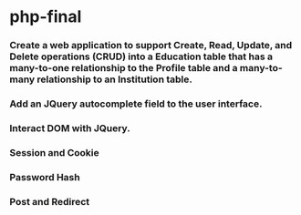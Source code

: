 # php-final

### Create a web application to support Create, Read, Update, and Delete operations (CRUD) into a Education table that has a many-to-one relationship to the Profile table and a many-to-many relationship to an Institution table. 

### Add an JQuery autocomplete field to the user interface.

### Interact DOM with JQuery.

### Session and Cookie

### Password Hash

### Post and Redirect
